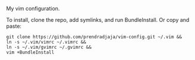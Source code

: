 My vim configuration.

To install, clone the repo, add symlinks, and run BundleInstall. Or copy and paste:

    git clone https://github.com/prendradjaja/vim-config.git ~/.vim &&
    ln -s ~/.vim/vimrc ~/.vimrc &&
    ln -s ~/.vim/gvimrc ~/.gvimrc &&
    vim +BundleInstall
